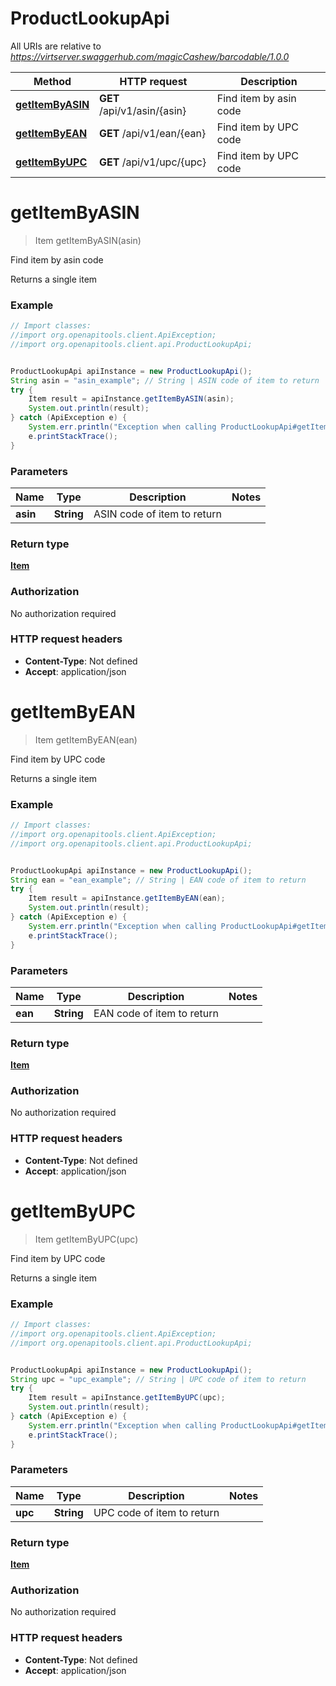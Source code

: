 # ProductLookupApi

All URIs are relative to *https://virtserver.swaggerhub.com/magicCashew/barcodable/1.0.0*

Method | HTTP request | Description
------------- | ------------- | -------------
[**getItemByASIN**](ProductLookupApi.md#getItemByASIN) | **GET** /api/v1/asin/{asin} | Find item by asin code
[**getItemByEAN**](ProductLookupApi.md#getItemByEAN) | **GET** /api/v1/ean/{ean} | Find item by UPC code
[**getItemByUPC**](ProductLookupApi.md#getItemByUPC) | **GET** /api/v1/upc/{upc} | Find item by UPC code


<a name="getItemByASIN"></a>
# **getItemByASIN**
> Item getItemByASIN(asin)

Find item by asin code

Returns a single item

### Example
```java
// Import classes:
//import org.openapitools.client.ApiException;
//import org.openapitools.client.api.ProductLookupApi;


ProductLookupApi apiInstance = new ProductLookupApi();
String asin = "asin_example"; // String | ASIN code of item to return
try {
    Item result = apiInstance.getItemByASIN(asin);
    System.out.println(result);
} catch (ApiException e) {
    System.err.println("Exception when calling ProductLookupApi#getItemByASIN");
    e.printStackTrace();
}
```

### Parameters

Name | Type | Description  | Notes
------------- | ------------- | ------------- | -------------
 **asin** | **String**| ASIN code of item to return |

### Return type

[**Item**](Item.md)

### Authorization

No authorization required

### HTTP request headers

 - **Content-Type**: Not defined
 - **Accept**: application/json

<a name="getItemByEAN"></a>
# **getItemByEAN**
> Item getItemByEAN(ean)

Find item by UPC code

Returns a single item

### Example
```java
// Import classes:
//import org.openapitools.client.ApiException;
//import org.openapitools.client.api.ProductLookupApi;


ProductLookupApi apiInstance = new ProductLookupApi();
String ean = "ean_example"; // String | EAN code of item to return
try {
    Item result = apiInstance.getItemByEAN(ean);
    System.out.println(result);
} catch (ApiException e) {
    System.err.println("Exception when calling ProductLookupApi#getItemByEAN");
    e.printStackTrace();
}
```

### Parameters

Name | Type | Description  | Notes
------------- | ------------- | ------------- | -------------
 **ean** | **String**| EAN code of item to return |

### Return type

[**Item**](Item.md)

### Authorization

No authorization required

### HTTP request headers

 - **Content-Type**: Not defined
 - **Accept**: application/json

<a name="getItemByUPC"></a>
# **getItemByUPC**
> Item getItemByUPC(upc)

Find item by UPC code

Returns a single item

### Example
```java
// Import classes:
//import org.openapitools.client.ApiException;
//import org.openapitools.client.api.ProductLookupApi;


ProductLookupApi apiInstance = new ProductLookupApi();
String upc = "upc_example"; // String | UPC code of item to return
try {
    Item result = apiInstance.getItemByUPC(upc);
    System.out.println(result);
} catch (ApiException e) {
    System.err.println("Exception when calling ProductLookupApi#getItemByUPC");
    e.printStackTrace();
}
```

### Parameters

Name | Type | Description  | Notes
------------- | ------------- | ------------- | -------------
 **upc** | **String**| UPC code of item to return |

### Return type

[**Item**](Item.md)

### Authorization

No authorization required

### HTTP request headers

 - **Content-Type**: Not defined
 - **Accept**: application/json

